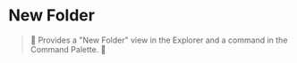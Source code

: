 # New Folder

> 📂 Provides a "New Folder" view in the Explorer and a command in the Command Palette. 🤟

<br>
